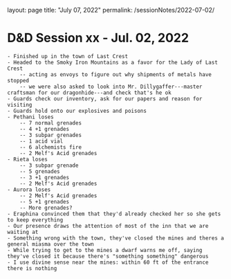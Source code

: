 layout: page
title: "July 07, 2022"
permalink: /sessionNotes/2022-07-02/

# D&D Session xx - Jul. 02, 2022
    - Finished up in the town of Last Crest
    - Headed to the Smoky Iron Mountains as a favor for the Lady of Last Crest
        -- acting as envoys to figure out why shipments of metals have stopped
        -- we were also asked to look into Mr. Dillygaffer---master craftsman for our dragonhide---and check that's he ok
    - Guards check our inventory, ask for our papers and reason for visiting
    - Guards hold onto our explosives and poisons
    - Pethani loses
        -- 7 normal grenades
        -- 4 +1 grenades
        -- 3 subpar grenades
        -- 1 acid vial
        -- 6 alchemists fire
        -- 2 Melf's Acid grenades
    - Rieta loses
        -- 3 subpar grenade
        -- 5 grenades
        -- 3 +1 grenades
        -- 2 Melf's Acid grenades
    - Aurora loses
        -- 2 Melf's Acid grenades
        -- 5 +1 grenades
        -- More grenades?
    - Eraphina convinced them that they'd already checked her so she gets to keep everything
    - Our presence draws the attention of most of the inn that we are waiting at
    - Something wrong with the town, they've closed the mines and theres a general miasma over the town
    - While trying to get to the mines a dwarf warns me off, saying they've closed it because there's "something something" dangerous
    - I use divine sense near the mines: within 60 ft of the entrance there is nothing